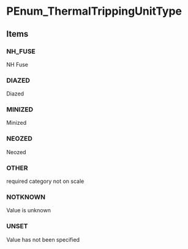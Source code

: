 # PEnum_ThermalTrippingUnitType
<!-- end of short definition -->

## Items

### NH_FUSE
NH Fuse

### DIAZED
Diazed

### MINIZED
Minized

### NEOZED
Neozed

### OTHER
required category not on scale

### NOTKNOWN
Value is unknown

### UNSET
Value has not been specified
